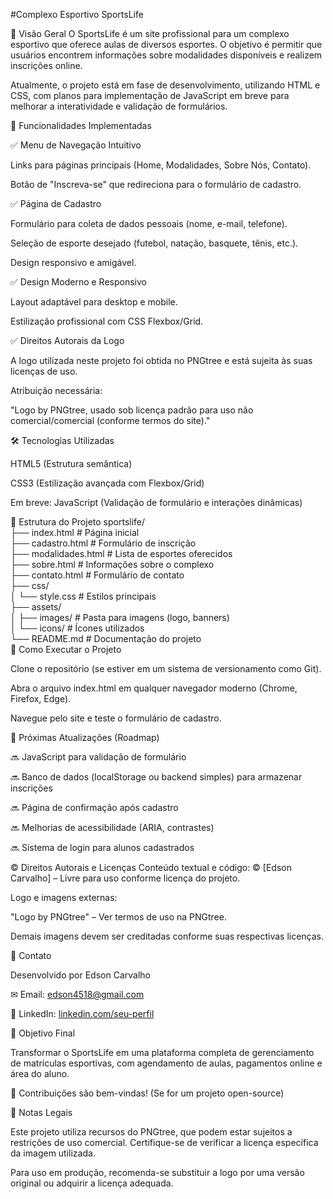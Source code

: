 #Complexo Esportivo SportsLife

📌 Visão Geral
O SportsLife é um site profissional para um complexo esportivo que oferece aulas de diversos esportes. O objetivo é permitir que usuários encontrem informações sobre modalidades disponíveis e realizem inscrições online.

Atualmente, o projeto está em fase de desenvolvimento, utilizando HTML e CSS, com planos para implementação de JavaScript em breve para melhorar a interatividade e validação de formulários.

🚀 Funcionalidades Implementadas

✅ Menu de Navegação Intuitivo

Links para páginas principais (Home, Modalidades, Sobre Nós, Contato).

Botão de "Inscreva-se" que redireciona para o formulário de cadastro.

✅ Página de Cadastro

Formulário para coleta de dados pessoais (nome, e-mail, telefone).

Seleção de esporte desejado (futebol, natação, basquete, tênis, etc.).

Design responsivo e amigável.

✅ Design Moderno e Responsivo

Layout adaptável para desktop e mobile.

Estilização profissional com CSS Flexbox/Grid.

✅ Direitos Autorais da Logo

A logo utilizada neste projeto foi obtida no PNGtree e está sujeita às suas licenças de uso.

Atribuição necessária:

"Logo by PNGtree, usado sob licença padrão para uso não comercial/comercial (conforme termos do site)."

🛠 Tecnologias Utilizadas

HTML5 (Estrutura semântica)

CSS3 (Estilização avançada com Flexbox/Grid)

Em breve: JavaScript (Validação de formulário e interações dinâmicas)

📂 Estrutura do Projeto
sportslife/  
├── index.html          # Página inicial  
├── cadastro.html       # Formulário de inscrição  
├── modalidades.html    # Lista de esportes oferecidos  
├── sobre.html          # Informações sobre o complexo  
├── contato.html        # Formulário de contato  
├── css/  
│   └── style.css       # Estilos principais  
├── assets/  
│   ├── images/         # Pasta para imagens (logo, banners)  
│   └── icons/          # Ícones utilizados  
└── README.md           # Documentação do projeto  
🔧 Como Executar o Projeto

Clone o repositório (se estiver em um sistema de versionamento como Git).

Abra o arquivo index.html em qualquer navegador moderno (Chrome, Firefox, Edge).

Navegue pelo site e teste o formulário de cadastro.

📅 Próximas Atualizações (Roadmap)

🔜 JavaScript para validação de formulário

🔜 Banco de dados (localStorage ou backend simples) para armazenar inscrições

🔜 Página de confirmação após cadastro

🔜 Melhorias de acessibilidade (ARIA, contrastes)

🔜 Sistema de login para alunos cadastrados

© Direitos Autorais e Licenças
Conteúdo textual e código: © [Edson Carvalho] – Livre para uso conforme licença do projeto.

Logo e imagens externas:

"Logo by PNGtree" – Ver termos de uso na PNGtree.

Demais imagens devem ser creditadas conforme suas respectivas licenças.

📩 Contato

Desenvolvido por Edson Carvalho

✉ Email: edson4518@gmail.com

🔗 LinkedIn: [linkedin.com/seu-perfil](https://www.linkedin.com/in/edson-carvalho-213b051b1/)

🎯 Objetivo Final

Transformar o SportsLife em uma plataforma completa de gerenciamento de matrículas esportivas, com agendamento de aulas, pagamentos online e área do aluno.

🌟 Contribuições são bem-vindas! (Se for um projeto open-source)

📌 Notas Legais

Este projeto utiliza recursos do PNGtree, que podem estar sujeitos a restrições de uso comercial. Certifique-se de verificar a licença específica da imagem utilizada.

Para uso em produção, recomenda-se substituir a logo por uma versão original ou adquirir a licença adequada.
